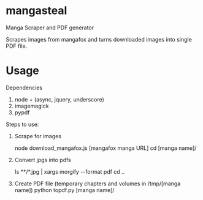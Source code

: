 mangasteal
==========

Manga Scraper and PDF generator

Scrapes images from mangafox and turns downloaded images into single PDF file.

Usage
=========

Dependencies

1. node + (async, jquery, underscore)
2. imagemagick
3. pypdf

Steps to use:

1) Scrape for images

    node download_mangafox.js [mangafox manga URL]
    cd [manga name]/

2) Convert jpgs into pdfs

    ls **/*.jpg | xargs morgify --format pdf
    cd ..

3) Create PDF file (temporary chapters and volumes in /tmp/[manga name])
    python topdf.py [manga name]/

